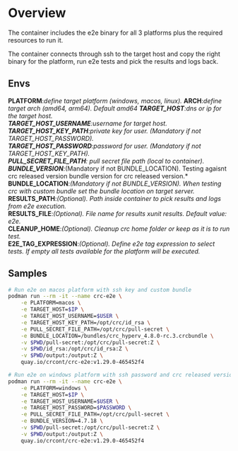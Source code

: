 # Overview

The container includes the e2e binary for all 3 platforms plus the required resources to run it.  

The container connects through ssh to the target host and copy the right binary for the platform, run e2e tests and pick the results and logs back.

## Envs

**PLATFORM**:*define target platform (windows, macos, linux).*
**ARCH**:*define target arch (amd64, arm64). Default amd64
**TARGET_HOST**:*dns or ip for the target host.*  
**TARGET_HOST_USERNAME**:*username for target host.*  
**TARGET_HOST_KEY_PATH**:*private key for user. (Mandatory if not TARGET_HOST_PASSWORD).*  
**TARGET_HOST_PASSWORD**:*password for user. (Mandatory if not TARGET_HOST_KEY_PATH).*  
**PULL_SECRET_FILE_PATH**: *pull secret file path (local to container).*  
**BUNDLE_VERSION**:*(Mandatory if not BUNDLE_LOCATION). Testing agaisnt crc released version bundle version for crc released version.*
**BUNDLE_LOCATION**:*(Mandatory if not BUNDLE_VERSION). When testing crc with custom bundle set the bundle location on target server.*  
**RESULTS_PATH**:*(Optional). Path inside container to pick results and logs from e2e execution.*  
**RESULTS_FILE**:*(Optional). File name for results xunit results. Default value: e2e.*  
**CLEANUP_HOME**:*(Optional). Cleanup crc home folder or keep as it is to run test.*  
**E2E_TAG_EXPRESSION**:*(Optional). Define e2e tag expression to select tests. If empty all tests available for the platform will be executed.*  

## Samples

```bash
# Run e2e on macos platform with ssh key and custom bundle
podman run --rm -it --name crc-e2e \
    -e PLATFORM=macos \
    -e TARGET_HOST=$IP \
    -e TARGET_HOST_USERNAME=$USER \
    -e TARGET_HOST_KEY_PATH=/opt/crc/id_rsa \
    -e PULL_SECRET_FILE_PATH=/opt/crc/pull-secret \
    -e BUNDLE_LOCATION=/bundles/crc_hyperv_4.8.0-rc.3.crcbundle \
    -v $PWD/pull-secret:/opt/crc/pull-secret:Z \
    -v $PWD/id_rsa:/opt/crc/id_rsa:Z \
    -v $PWD/output:/output:Z \
    quay.io/crcont/crc-e2e:v1.29.0-465452f4

# Run e2e on windows platform with ssh password and crc released version
podman run --rm -it --name crc-e2e \
    -e PLATFORM=windows \
    -e TARGET_HOST=$IP \
    -e TARGET_HOST_USERNAME=$USER \
    -e TARGET_HOST_PASSWORD=$PASSWORD \
    -e PULL_SECRET_FILE_PATH=/opt/crc/pull-secret \
    -e BUNDLE_VERSION=4.7.18 \
    -v $PWD/pull-secret:/opt/crc/pull-secret:Z \
    -v $PWD/output:/output:Z \
    quay.io/crcont/crc-e2e:v1.29.0-465452f4
```
